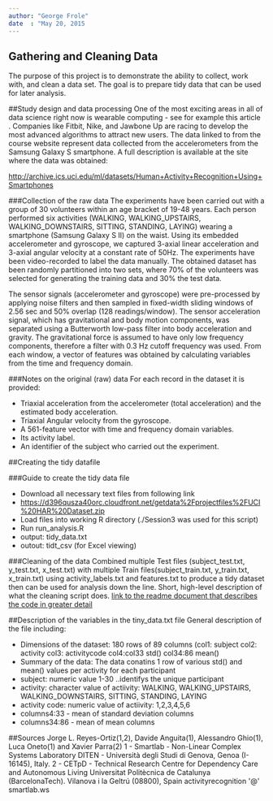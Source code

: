 ```yaml
---
author: "George Frole"
date  : "May 20, 2015
---
```

 
## Gathering and Cleaning Data
The purpose of this project is to demonstrate the ability to collect, work with, and clean a data set. The goal is to prepare tidy data that can be used for later analysis.
 
##Study design and data processing
One of the most exciting areas in all of data science right now is wearable computing - see for example this article . Companies like Fitbit, Nike, and Jawbone Up are racing to develop the most advanced algorithms to attract new users. The data linked to from the course website represent data collected from the accelerometers from the Samsung Galaxy S smartphone. A full description is available at the site where the data was obtained: 

http://archive.ics.uci.edu/ml/datasets/Human+Activity+Recognition+Using+Smartphones 
 
###Collection of the raw data
The experiments have been carried out with a group of 30 volunteers within an age bracket of 19-48 years. Each person performed six activities (WALKING, WALKING_UPSTAIRS, WALKING_DOWNSTAIRS, SITTING, STANDING, LAYING) wearing a smartphone (Samsung Galaxy S II) on the waist. Using its embedded accelerometer and gyroscope, we captured 3-axial linear acceleration and 3-axial angular velocity at a constant rate of 50Hz. The experiments have been video-recorded to label the data manually. The obtained dataset has been randomly partitioned into two sets, where 70% of the volunteers was selected for generating the training data and 30% the test data. 

The sensor signals (accelerometer and gyroscope) were pre-processed by applying noise filters and then sampled in fixed-width sliding windows of 2.56 sec and 50% overlap (128 readings/window). The sensor acceleration signal, which has gravitational and body motion components, was separated using a Butterworth low-pass filter into body acceleration and gravity. The gravitational force is assumed to have only low frequency components, therefore a filter with 0.3 Hz cutoff frequency was used. From each window, a vector of features was obtained by calculating variables from the time and frequency domain.
 
###Notes on the original (raw) data 
For each record in the dataset it is provided: 
- Triaxial acceleration from the accelerometer (total acceleration) and the estimated body acceleration. 
- Triaxial Angular velocity from the gyroscope. 
- A 561-feature vector with time and frequency domain variables. 
- Its activity label. 
- An identifier of the subject who carried out the experiment.

 
##Creating the tidy datafile
 
###Guide to create the tidy data file
 - Download all necessary text files from following link
 -    https://d396qusza40orc.cloudfront.net/getdata%2Fprojectfiles%2FUCI%20HAR%20Dataset.zip
 - Load files into working R directory (./Session3 was used for this script)
 - Run run_analysis.R
 - output: tidy_data.txt
 - outout: tidt_csv (for Excel viewing)
 
 
###Cleaning of the data
Combined multiple Test files (subject_test.txt, y_test.txt, x_test.txt) with multiple Train files(subject_train.txt, y_train.txt, x_train.txt) using activity_labels.txt and features.txt to produce a tidy dataset then can be used for
analysis down the line.
Short, high-level description of what the cleaning script does. [link to the readme document that describes the code in greater detail]()
 
##Description of the variables in the tiny_data.txt file
General description of the file including:
 - Dimensions of the dataset: 180 rows of 89 columns (col1: subject col2: activity col3: activitycode col4:col33 std() col34:86 mean()
 - Summary of the data: The data conatins 1 row of various std() and mean() values per activity for each participant
 - subject: numeric value 1-30 ..identifys the unique participant
 - activity: character value of actiivity: WALKING, WALKING_UPSTAIRS, WALKING_DOWNSTAIRS, SITTING, STANDING, LAYING
 - activity code: numeric value of actiivity: 1,2,3,4,5,6
 - columns4:33 - mean of standard deviation columns
 - columns34:86 - mean of mean columns



##Sources
Jorge L. Reyes-Ortiz(1,2), Davide Anguita(1), Alessandro Ghio(1), Luca Oneto(1) and Xavier Parra(2)
1 - Smartlab - Non-Linear Complex Systems Laboratory
DITEN - Università degli Studi di Genova, Genoa (I-16145), Italy. 
2 - CETpD - Technical Research Centre for Dependency Care and Autonomous Living
Universitat Politècnica de Catalunya (BarcelonaTech). Vilanova i la Geltrú (08800), Spain
activityrecognition '@' smartlab.ws
 

